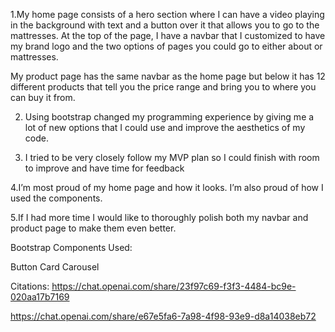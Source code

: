 1.My home page consists of a hero section where I can have a video playing in the background with text and a button over it that allows you to go to the mattresses. At the top of the page, I have a navbar that I customized to have my brand logo and the two options of pages you could go to either about or mattresses.

My product page has the same navbar as the home page but below it has 12 different products that tell you the price range and bring you to where you can buy it from.

2. Using bootstrap changed my programming experience by giving me a lot of new options that I could use and improve the aesthetics of my code.

3. I tried to be very closely follow my MVP plan so I could finish with room to improve and have time for feedback

4.I’m most proud of my home page and how it looks. I’m also proud of how I used the components.

5.If I had more time I would like to thoroughly polish both my navbar and product page to make them even better.

Bootstrap Components Used:

Button
Card
Carousel 

Citations:
https://chat.openai.com/share/23f97c69-f3f3-4484-bc9e-020aa17b7169

https://chat.openai.com/share/e67e5fa6-7a98-4f98-93e9-d8a14038eb72